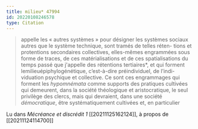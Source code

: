 ```yaml
---
title: milieu* 47994
id: 20220108246578
type: Citation
---
```


> appelle les « autres systèmes » pour désigner les systèmes sociaux autres que le système technique, sont tramés de telles réten- tions et protentions secondaires collectives, elles-mêmes engrammées sous forme de traces, de ces matérialisations et de ces spatialisations du temps passé que j'appelle des rétentions tertiaires*, et qui forment lemilieuépiphylogénétique, c’est-à-dire préindividuel, de l’indi- viduation psychique et collective. Ce sont ces engrammages qui forment les *hypomnémata* comme supports des pratiques cultivées qui demeurent, dans la société théologique et aristocratique, le seul privilège des clercs, mais qui devraient, dans une société *démocratique*, être systématiquement cultivées et, en particulier

Lu dans *Mécréance et discrédit 1* [[20211125162124]], à propos de [[20211124114700]]